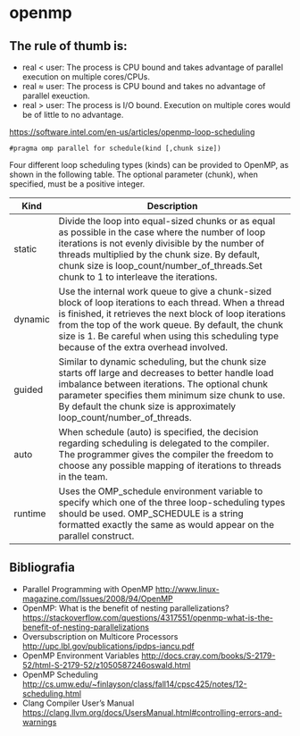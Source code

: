 # openmp

The rule of thumb is:
---------------------

* real < user: The process is CPU bound and takes advantage of parallel execution on multiple cores/CPUs.
* real ≈ user: The process is CPU bound and takes no advantage of parallel exeuction.
* real > user: The process is I/O bound. Execution on multiple cores would be of little to no advantage.

https://software.intel.com/en-us/articles/openmp-loop-scheduling

```
#pragma omp parallel for schedule(kind [,chunk size])
```

Four different loop scheduling types (kinds) can be provided to OpenMP, as shown in the following table. The optional parameter (chunk), when specified, must be a positive integer.

| Kind	  | Description |
| ------- | ----------- |
|static	  | Divide the loop into equal-sized chunks or as equal as possible in the case where the number of loop iterations is not evenly divisible by the number of threads multiplied by the chunk size. By default, chunk size is loop_count/number_of_threads.Set chunk to 1 to interleave the iterations. |
| dynamic | Use the internal work queue to give a chunk-sized block of loop iterations to each thread. When a thread is finished, it retrieves the next block of loop iterations from the top of the work queue. By default, the chunk size is 1. Be careful when using this scheduling type because of the extra overhead involved. |
| guided  | Similar to dynamic scheduling, but the chunk size starts off large and decreases to better handle load imbalance between iterations. The optional chunk parameter specifies them minimum size chunk to use. By default the chunk size is approximately loop_count/number_of_threads. |
| auto	  | When schedule (auto) is specified, the decision regarding scheduling is delegated to the compiler. The programmer gives the compiler the freedom to choose any possible mapping of iterations to threads in the team. |
| runtime | Uses the OMP_schedule environment variable to specify which one of the three loop-scheduling types should be used. OMP_SCHEDULE is a string formatted exactly the same as would appear on the parallel construct. |

Bibliografia
------------

* Parallel Programming with OpenMP http://www.linux-magazine.com/Issues/2008/94/OpenMP
* OpenMP: What is the benefit of nesting parallelizations? https://stackoverflow.com/questions/4317551/openmp-what-is-the-benefit-of-nesting-parallelizations
* Oversubscription on Multicore Processors http://upc.lbl.gov/publications/ipdps-iancu.pdf
* OpenMP Environment Variables http://docs.cray.com/books/S-2179-52/html-S-2179-52/z1050587246oswald.html
* OpenMP Scheduling http://cs.umw.edu/~finlayson/class/fall14/cpsc425/notes/12-scheduling.html
* Clang Compiler User’s Manual https://clang.llvm.org/docs/UsersManual.html#controlling-errors-and-warnings

